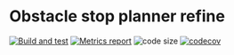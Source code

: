 # Obstacle stop planner refine

[![Build and test](https://github.com/tier4/obstacle_stop_planner_refine/actions/workflows/build_and_test.yml/badge.svg)](https://github.com/tier4/obstacle_stop_planner_refine/actions/workflows/build_and_test.yml)
[![Metrics report](https://img.shields.io/badge/-Metrics%20report-orange)](https://tier4.github.io/obstacle_stop_planner_refine/pr-check/index.html)
![code size](https://img.shields.io/github/languages/code-size/tier4/obstacle_stop_planner_refine)
[![codecov](https://codecov.io/gh/tier4/obstacle_stop_planner_refine/branch/main/graph/badge.svg?token=NxZ0JcouuI)](https://codecov.io/gh/tier4/obstacle_stop_planner_refine)
